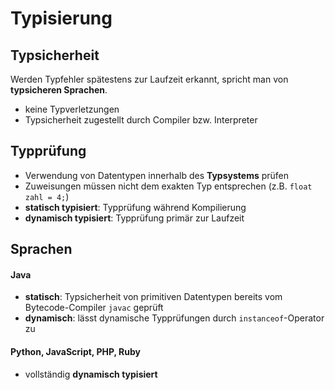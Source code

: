 # Typisierung
## Typsicherheit
Werden Typfehler spätestens zur Laufzeit erkannt, spricht man von **typsicheren Sprachen**.

- keine Typverletzungen
- Typsicherheit zugestellt durch Compiler bzw. Interpreter

## Typprüfung
- Verwendung von Datentypen innerhalb des **Typsystems** prüfen
- Zuweisungen müssen nicht dem exakten Typ entsprechen (z.B. `float zahl = 4;`)
- **statisch typisiert**: Typprüfung während Kompilierung
- **dynamisch typisiert**: Typprüfung primär zur Laufzeit

## Sprachen
#### Java
- **statisch**: Typsicherheit von primitiven Datentypen bereits vom Bytecode-Compiler `javac` geprüft
- **dynamisch**: lässt dynamische Typprüfungen durch `instanceof`-Operator zu

#### Python, JavaScript, PHP, Ruby
- vollständig **dynamisch typisiert**
